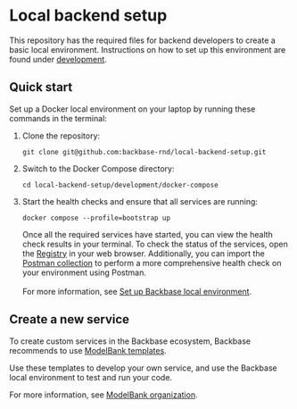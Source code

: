 # Local backend setup

This repository has the required files for backend developers to create a basic local environment. Instructions on how to set up this environment are found under [development](development).

## Quick start

Set up a Docker local environment on your laptop by running these commands in the terminal:

1. Clone the repository:
    ```
    git clone git@github.com:backbase-rnd/local-backend-setup.git
    ```
2. Switch to the Docker Compose directory:
    ```
    cd local-backend-setup/development/docker-compose
    ```
3. Start the health checks and ensure that all services are running: 
    ```
    docker compose --profile=bootstrap up
    ```

   Once all the required services have started, you can view the health check results in your terminal. To check the status of the services, open the [Registry](http://localhost:8761) in your web browser. Additionally, you can import the [Postman collection](test/HealthCheck_Local-Backend-Environment.postman_collection.json) to perform a more comprehensive health check on your environment using Postman.  
   &nbsp;  
   For more information, see [Set up Backbase local environment](https://github.com/backbase-rnd/local-backend-setup/tree/main/development/docker-compose#set-up-backbase-local-environment).


## Create a new service

To create custom services in the Backbase ecosystem, Backbase recommends to use [ModelBank templates](https://github.com/baas-devops-reference?q=template&type=all&sort=). 

Use these templates to develop your own service, and use the Backbase local environment to test and run your code. 

For more information, see [ModelBank organization](https://github.com/baas-devops-reference).
